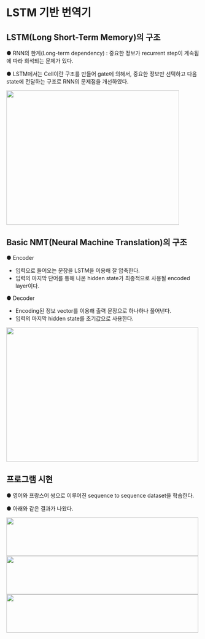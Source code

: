 # LSTM 기반 번역기
## LSTM(Long Short-Term Memory)의 구조  
● RNN의 한계(Long-term dependency) : 중요한 정보가 recurrent step이 계속됨에 따라 희석되는 문제가 있다.

● LSTM에서는 Cell이란 구조를 만들어 gate에 의해서, 중요한 정보만 선택하고 다음 state에 전달하는 구조로 RNN의 문제점을 개선하였다.

<img src="https://user-images.githubusercontent.com/98728682/153707834-2ae2ae2d-3a19-4ce7-ba83-c38967ad4dff.png" width="450" height="350">  

## Basic NMT(Neural Machine Translation)의 구조  
● Encoder  
- 입력으로 들어오는 문장을 LSTM을 이용해 잘 압축한다.  
- 입력의 마지막 단어를 통해 나온 hidden state가 최종적으로 사용될 encoded layer이다.  

● Decoder  
- Encoding된 정보 vector를 이용해 출력 문장으로 하나하나 풀어낸다.  
- 입력의 마지막 hidden state를 초기값으로 사용한다.  


<img src="https://user-images.githubusercontent.com/98728682/153708836-a425b499-08de-4125-8074-7f3616e96217.png" width="500" height="350">

## 프로그램 시현  
● 영어와 프랑스어 쌍으로 이루어진 sequence to sequence dataset을 학습한다.  

● 아래와 같은 결과가 나왔다.  

<img src="https://user-images.githubusercontent.com/98728682/153710493-9f1f8b76-80cd-479c-a2d9-b31043cb05a3.png" width="500" height="100"><img src="https://user-images.githubusercontent.com/98728682/153710500-1b2d9adb-1b3d-443e-9cf0-97cac9d90ceb.png" width="500" height="100"><img src="https://user-images.githubusercontent.com/98728682/153710506-7e75e5d7-cea0-4afb-9e82-cbdfafaa735c.png" width="500" height="100">
